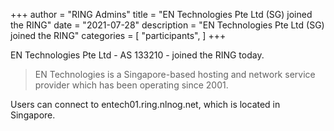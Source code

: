 +++
author = "RING Admins"
title = "EN Technologies Pte Ltd (SG) joined the RING"
date = "2021-07-28"
description = "EN Technologies Pte Ltd (SG) joined the RING"
categories = [
    "participants",
]
+++

EN Technologies Pte Ltd - AS 133210 - joined the RING today.

> EN Technologies is a Singapore-based hosting and network service provider which has been operating since 2001.

Users can connect to entech01.ring.nlnog.net, which is located in Singapore.
